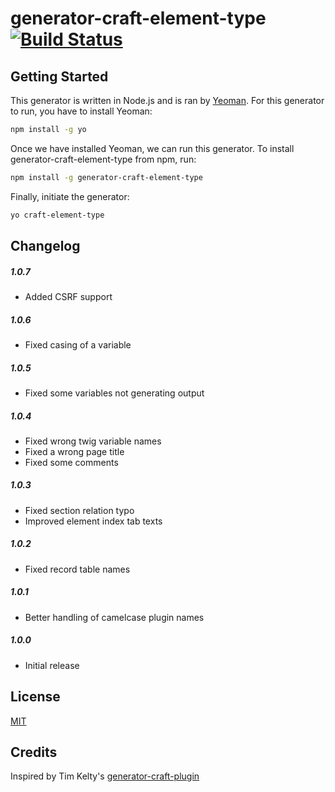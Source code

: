 # generator-craft-element-type [![Build Status](https://secure.travis-ci.org/boboldehampsink/generator-craft-element-type.png?branch=master)](https://travis-ci.org/boboldehampsink/generator-craft-element-type)

## Getting Started

This generator is written in Node.js and is ran by [Yeoman](http://yeoman.io). For this generator to run, you have to install Yeoman:

```bash
npm install -g yo
```

Once we have installed Yeoman, we can run this generator. To install generator-craft-element-type from npm, run:

```bash
npm install -g generator-craft-element-type
```

Finally, initiate the generator:

```bash
yo craft-element-type
```

## Changelog
##### 1.0.7
- Added CSRF support

##### 1.0.6
- Fixed casing of a variable

##### 1.0.5
- Fixed some variables not generating output

##### 1.0.4
- Fixed wrong twig variable names
- Fixed a wrong page title
- Fixed some comments

##### 1.0.3
- Fixed section relation typo
- Improved element index tab texts

##### 1.0.2
- Fixed record table names

##### 1.0.1
- Better handling of camelcase plugin names

##### 1.0.0
- Initial release

## License
[MIT](LICENSE)

## Credits
Inspired by Tim Kelty's [generator-craft-plugin](https://github.com/timkelty/generator-craft-plugin)
